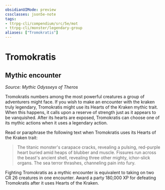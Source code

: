 ```yaml
---
obsidianUIMode: preview
cssclasses: json5e-note
tags:
- ttrpg-cli/compendium/src/5e/mot
- ttrpg-cli/monster/legendary-group
aliases: ["Tromokratis"]
---
```

# Tromokratis

## Mythic encounter
_Source: Mythic Odysseys of Theros_

Tromokratis numbers among the most powerful creatures a group of adventurers might face. If you wish to make an encounter with the kraken truly legendary, Tromokratis might use its Hearts of the Kraken mythic trait. When this happens, it calls upon a reserve of strength just as it appears to be vanquished. After its hearts are exposed, Tromokratis can choose one of its mythic actions when it uses a legendary action.

Read or paraphrase the following text when Tromokratis uses its Hearts of the Kraken trait:

> The titanic monster's carapace cracks, revealing a pulsing, red-purple heart buried amid heaps of blubber and muscle. Fissures run across the beast's ancient shell, revealing three other mighty, ichor-slick organs. The sea terror thrashes, channeling pain into fury.

Fighting Tromokratis as a mythic encounter is equivalent to taking on two CR 26 creatures in one encounter. Award a party 180,000 XP for defeating Tromokratis after it uses Hearts of the Kraken.